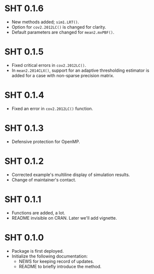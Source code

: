 # SHT 0.1.6

* New methods added; `sim1.LRT()`.
* Option for `cov2.2012LC()` is changed for clarity.
* Default parameters are changed for `mean2.mxPBF()`.

# SHT 0.1.5

* Fixed critical errors in `cov2.2012LC()`.
* In `mean2.2014CLX()`, support for an adaptive thresholding estimator is added for a case with non-sparse precision matrix.

# SHT 0.1.4

* Fixed an error in `cov2.2012LC()` function.

# SHT 0.1.3

* Defensive protection for OpenMP. 

# SHT 0.1.2

* Corrected example's multiline display of simulation results.
* Change of maintainer's contact.
  
# SHT 0.1.1

* Functions are added, a lot.
* README invisible on CRAN. Later we'll add vignette.
  
# SHT 0.1.0

* Package is first deployed.
* Initialize the following documentation:
  - NEWS for keeping record of updates.
  - README to briefly introduce the method.
